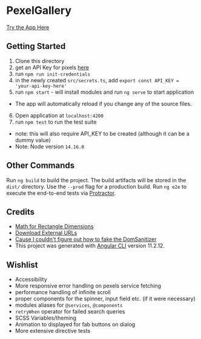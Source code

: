 # PexelGallery

[Try the App Here](https://bparrish17.github.io/pexel-gallery/)

## Getting Started

1. Clone this directory
2. get an API Key for pixels [here](https://www.pexels.com/api)
3. run `npm run init-credentials`
4. in the newly created `src/secrets.ts`, add `export const API_KEY = 'your-api-key-here'`
5. run `npm start` - will install modules and run `ng serve` to start application
  - The app will automatically reload if you change any of the source files.
6. Open application at `localhost:4200`
7. run `npm test` to run the test suite
  - note: this will also require API_KEY to be created (although it can be a dummy value)
- Note: Node version `14.16.0`

## Other Commands

Run `ng build` to build the project. The build artifacts will be stored in the `dist/` directory. Use the `--prod` flag for a production build.
Run `ng e2e` to execute the end-to-end tests via [Protractor](http://www.protractortest.org/).

## Credits

- [Math for Rectangle Dimensions](https://stackoverflow.com/questions/1373035/how-do-i-scale-one-rectangle-to-the-maximum-size-possible-within-another-rectang)
- [Download External URLs](https://stackoverflow.com/questions/51076581/download-images-using-html-or-javascript)
- [Cause I couldn't figure out how to fake the DomSanitizer](https://stackoverflow.com/questions/59802807/create-an-instance-of-the-abstract-class-domsanitizer)
- This project was generated with [Angular CLI](https://github.com/angular/angular-cli) version 11.2.12.

## Wishlist

- Accessibility
- More responsive error handling on pexels service fetching
- performance handling of infinite scroll
- proper components for the spinner, input field etc. (if it were necessary)
- modules aliases for `@services`, `@components`
- `retryWhen` operator for failed search queries
- SCSS Variables/theming
- Animation to displayed for fab buttons on dialog
- More extensive directive tests